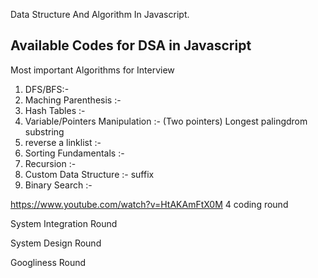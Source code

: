 Data Structure And Algorithm In Javascript.

## Available Codes for DSA in Javascript 

<!-- https://www.youtube.com/watch?v=jnoVtCKECmQ -->

Most important Algorithms for Interview 
1. DFS/BFS:-
2. Maching Parenthesis  :- 
3. Hash Tables  :- 
4. Variable/Pointers Manipulation :- (Two pointers) Longest palingdrom substring
5. reverse a linklist :- 
6. Sorting Fundamentals :- 
7. Recursion :- 
8. Custom Data Structure :- suffix 
9. Binary Search :- 
    



https://www.youtube.com/watch?v=HtAKAmFtX0M
4 coding round 

System Integration Round

System Design Round 

Googliness Round 
